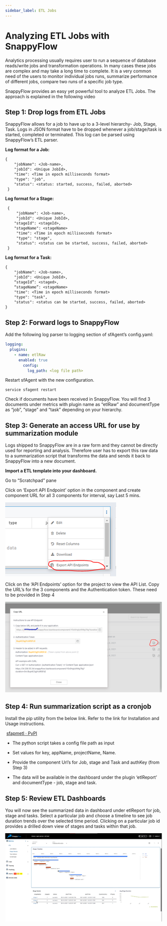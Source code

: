 ```yaml
---
sidebar_label: ETL Jobs
---
```

# Analyzing ETL Jobs with SnappyFlow

Analytics processing usually requires user to run a sequence of database reads/write jobs and transformation operations. In many cases these jobs are complex and may take a long time to complete. It is a very common need of the users to monitor individual jobs runs, summarize performance of different jobs, compare two runs of a specific job type. 

SnappyFlow provides an easy yet powerful tool to analyze ETL Jobs. The approach is explained in the following video
<picture></picture>

## Step 1: Drop logs from ETL Jobs

SnappyFlow allows for a job to have up to a 3-level hierarchy- Job, Stage, Task. Logs in JSON format have to be dropped whenever a job/stage/task is started, completed or terminated. This log can be parsed using SnappyFlow’s ETL parser. 

<div><b>Log format for a Job:</b></div>

```
{
    "jobName": <Job-name>,
    "jobId": <Unique JobId>,
    "time": <Time in epoch milliseconds format>
    "type": "job",
    "status": <status: started, success, failed, aborted> 
 }
```

<div><b>Log format for a Stage:</b></div>

```
 {
     "jobName": <Job-name>,
     "jobId": <Unique JobId>,
    "stageId": <stageId>,
    "stageName": <stageName>
     "time": <Time in epoch milliseconds format>
     "type": "stage", 
     "status": <status can be started, success, failed, aborted>
 } 
```

<div><b>Log format for a Task:</b></div>

```
{
    "jobName": <Job-name>,
    "jobId": <Unique JobId>,
    “stageId”: <staged>,
    “stageName”: <stageName>
    "time": <Time in epoch milliseconds format>
    "type": "task",
    "status": <status can be started, success, failed, aborted>
} 
```

## Step 2: Forward logs to SnappyFlow

<div>Add the following log parser to logging section of sfAgent’s config.yaml: </div>       

```yaml
logging:
  plugins:
    - name: etlRaw
      enabled: true
        config:
          log_path: <log file path>
```

<div> Restart sfAgent with the new configuration.</div>

```
service sfagent restart
```

Check if documents have been received in SnappyFlow. You will find 3 documents under metrics with plugin name as “etlRaw” and documentType as “job”, “stage” and “task” depending on your hierarchy. 

## Step 3: Generate an access URL for use by summarization module

Logs shipped to SnappyFlow are in a raw form and they cannot be directly used for reporting and analysis. Therefore user has to export this raw data to a summarization script that transforms the data and sends it back to SnappyFlow into a new document. 

**Import a ETL template into your dashboard.** 

Go to “Scratchpad” pane 

Click on ‘Export API Endpoint’ option in the component and create component  URL for all 3 components for interval, say Last 5 mins. 

<img src="../../static/img/Picture1.png" />

Click on the ‘API Endpoints’ option for the project to view the API List. Copy the URL’s for the 3 components and the Authentication token. These need to be provided in Step 4

<img src="../../static/img/Picture2.png" />

## Step 4: Run summarization script as a cronjob

Install the pip utility from the below link. Refer to the link for Installation and Usage instructions.

​      [sfapmetl · PyPI](https://pypi.org/project/sfapmetl/)

- The python script takes a config file path as input

- Set values for key, appName, projectName, Name.
- Provide the component Url’s for Job, stage and Task and authKey (from Step 3)
- The data will be available in the dashboard under the plugin ‘etlReport’ and documentType - job, stage and task.

## Step 5: Review ETL Dashboards

You will now see the summarized data in dashboard under etlReport for job, stage and tasks. Select a particular job and choose a timeline to see job duration trends over the selected time period. Clicking on a particular job id provides a drilled down view of stages and tasks within that job. 

<img src="../../static/img/Picture3.png" />

